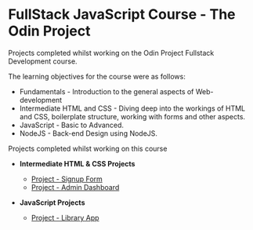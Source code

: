 # FullStack JavaScript Course - The Odin Project
<p>Projects completed whilst working on the Odin Project Fullstack Development course.</p>
<p>The learning objectives for the course were as follows:</p>

- Fundamentals - Introduction to the general aspects of Web-development
- Intermediate HTML and CSS - Diving deep into the workings of HTML and CSS, boilerplate structure, working with forms and other aspects.
- JavaScript - Basic to Advanced.
- NodeJS - Back-end Design using NodeJS.

<p>Projects completed whilst working on this course</p>

- <b>Intermediate HTML & CSS Projects</b>
  - [Project - Signup Form](https://github.com/BlasioGodi/Sign-up-form)
  - [Project - Admin Dashboard](https://github.com/BlasioGodi/Admin-Dashboard)
  
- <b>JavaScript Projects</b>
  - [Project - Library App](https://github.com/BlasioGodi/Library-App)

